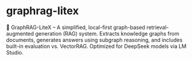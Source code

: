 # graphrag-litex
🚀 GraphRAG-LiteX – A simplified, local-first graph-based retrieval-augmented generation (RAG) system. Extracts knowledge graphs from documents, generates answers using subgraph reasoning, and includes built-in evaluation vs. VectorRAG. Optimized for DeepSeek models via LM Studio.
